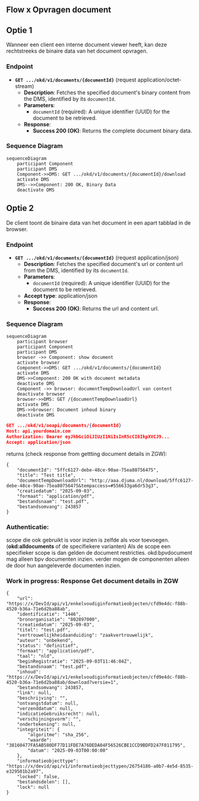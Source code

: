 ## Flow x Opvragen document

## Optie 1
Wanneer een client een interne document viewer heeft, kan deze rechtstreeks de binaire data van het document opvragen.

### Endpoint

- **`GET .../okd/v1/documents/{documentId}`** (request application/octet-stream)
  - **Description**: Fetches the specified document's  binary content from the DMS, identified by its `documentId`.
  - **Parameters**: 
    - `documentId` (required): A unique identifier (UUID) for the document to be retrieved.
  - **Response**:
    - **Success 200 (OK)**: Returns the complete document binary data.

### Sequence Diagram

```mermaid
sequenceDiagram
    participant Component
    participant DMS
    Component->>DMS: GET .../okd/v1/documents/{documentId}/download
    activate DMS
    DMS-->>Component: 200 OK, Binary Data
    deactivate DMS
```

## Optie 2
De client toont de binaire data van het document in een apart tabblad in de browser.

### Endpoint

- **`GET .../okd/v1/documents/{documentId}`** (request application/json)
  - **Description**: Fetches the specified document's url or content url from the DMS, identified by its `documentId`.
  - **Parameters**: 
    - `documentId` (required): A unique identifier (UUID) for the document to be retrieved.
  - **Accept type**: application/json
  - **Response**:
    - **Success 200 (OK)**: Returns the url and content url.

### Sequence Diagram

```mermaid
sequenceDiagram
    participant browser
    participant Component
    participant DMS
    browser ->> Component: show document
    activate browser
    Component->>DMS: GET .../okd/v1/documents/{documentId}
    activate DMS
    DMS->>Component: 200 OK with document metadata
    deactivate DMS
    Component ->> browser: documentTempDownloadUrl van content
    deactivate browser
    browser->>DMS: GET /{documentTempDownloadUrl}
    activate DMS
    DMS->>browser: Document inhoud binary
    deactivate DMS
```

```json
GET .../okd/v1/ooapi/documents/{documentId}
Host: api.yourdomain.com
Authorization: Bearer eyJhbGciOiJIUzI1NiIsInR5cCI6IkpXVCJ9...
Accept: application/json
```
returns (check response from gettting document details in ZGW):
```
{
    "documentId": "5ffc6127-debe-48ce-90ae-75ea80756475",
    "title": "Test title",
    "documentTempDownloadUrl": "http://aaa.djuma.nl/download/5ffc6127-debe-48ce-90ae-75ea80756475&tempaccess=#556633ga6dr53g3",
    "creatiedatum": "2025-09-03",
    "formaat": "application/pdf",
    "bestandsnaam": "test.pdf",
    "bestandsomvang": 243857
}
```




### Authenticatie:
scope die ook gebruikt is voor inzien is zelfde als voor toevoegen. (**okd:alldocuments** of de specifiekere varianten)
Als de scope een specifieker scope is dan gelden de document restricties. okd:bpvdocument mag alleen bpv documenten inzien.
verder mogen de componenten alleen de door hun aangeleverde documenten inzien.


### Work in progress: Response Get document details in ZGW
```
{
    "url": "https://x/DevId/api/v1/enkelvoudiginformatieobjecten/cfd9e4dc-f88b-4520-b36a-71e6d2ba88ab",
    "identificatie": "1446",
    "bronorganisatie": "802897000",
    "creatiedatum": "2025-09-03",
    "titel": "test.pdf",
    "vertrouwelijkheidaanduiding": "zaakvertrouwelijk",
    "auteur": "onbekend",
    "status": "definitief",
    "formaat": "application/pdf",
    "taal": "nld",
    "beginRegistratie": "2025-09-03T11:46:04Z",
    "bestandsnaam": "test.pdf",
    "inhoud": "https://x/DevId/api/v1/enkelvoudiginformatieobjecten/cfd9e4dc-f88b-4520-b36a-71e6d2ba88ab/download?versie=1",
    "bestandsomvang": 243857,
    "link": null,
    "beschrijving": "",
    "ontvangstdatum": null,
    "verzenddatum": null,
    "indicatieGebruiksrecht": null,
    "verschijningsvorm": "",
    "ondertekening": null,
    "integriteit": {
        "algoritme": "sha_256",
        "waarde": "38160477FA5AB580DF77D11FDE7A76DEDA04F56526CBE1CCD9BDFD247F011795",
        "datum": "2025-09-03T00:00:00"
    },
    "informatieobjecttype": "https://x/devid/api/v1/informatieobjecttypen/26754186-a0b7-4e5d-8535-e329501b2a97",
    "locked": false,
    "bestandsdelen": [],
    "lock": null
}
```
